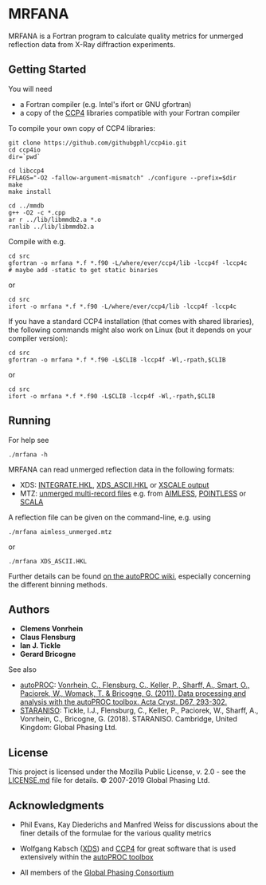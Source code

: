 # MRFANA

MRFANA is a Fortran program to calculate quality metrics for unmerged
reflection data from X-Ray diffraction experiments.


## Getting Started

You will need
* a Fortran compiler (e.g. Intel's ifort or GNU gfortran)
* a copy of the [CCP4](http://www.ccp4.ac.uk/) libraries compatible with your Fortran compiler

To compile your own copy of CCP4 libraries:
```
git clone https://github.com/githubgphl/ccp4io.git
cd ccp4io
dir=`pwd`

cd libccp4
FFLAGS="-O2 -fallow-argument-mismatch" ./configure --prefix=$dir
make
make install

cd ../mmdb
g++ -O2 -c *.cpp
ar r ../lib/libmmdb2.a *.o
ranlib ../lib/libmmdb2.a
```

Compile with e.g.
```
cd src
gfortran -o mrfana *.f *.f90 -L/where/ever/ccp4/lib -lccp4f -lccp4c   # maybe add -static to get static binaries
````
or
```
cd src
ifort -o mrfana *.f *.f90 -L/where/ever/ccp4/lib -lccp4f -lccp4c
```



If you have a standard CCP4 installation (that comes with shared
libraries), the following commands might also work on Linux (but it
depends on your compiler version):
```
cd src
gfortran -o mrfana *.f *.f90 -L$CLIB -lccp4f -Wl,-rpath,$CLIB
```
or
```
cd src
ifort -o mrfana *.f *.f90 -L$CLIB -lccp4f -Wl,-rpath,$CLIB 
```


## Running

For help see
```
./mrfana -h
```

MRFANA can read unmerged reflection data in the following formats:
* XDS: [INTEGRATE.HKL](http://xds.mpimf-heidelberg.mpg.de/html_doc/xds_files.html#INTEGRATE.HKL), [XDS_ASCII.HKL](http://xds.mpimf-heidelberg.mpg.de/html_doc/xds_files.html#XDS_ASCII.HKL) or [XSCALE output](http://xds.mpimf-heidelberg.mpg.de/html_doc/xscale_parameters.html#OUTPUT_FILE=)
* MTZ: [unmerged multi-record files](http://www.ccp4.ac.uk/html/mtzformat.html) e.g. from [AIMLESS](http://www.ccp4.ac.uk/html/aimless.html),
[POINTLESS](http://www.ccp4.ac.uk/html/pointless.html) or [SCALA](http://www.ccp4.ac.uk/html/scala.html)

A reflection file can be given on the command-line, e.g. using

```
./mrfana aimless_unmerged.mtz
```

or

```
./mrfana XDS_ASCII.HKL
```

Further details can be found [on the autoPROC
wiki](https://www.globalphasing.com/autoproc/wiki/index.cgi?MrfanaRunning),
especially concerning the different binning methods.

## Authors

* **Clemens Vonrhein**
* **Claus Flensburg**
* **Ian J. Tickle**
* **Gerard Bricogne**

See also

* [autoPROC](https://www.globalphasing.com/autoproc/): [Vonrhein, C., Flensburg, C., Keller, P., Sharff, A., Smart, O., Paciorek, W., Womack, T. & Bricogne, G. (2011). Data processing and analysis with the autoPROC toolbox. Acta Cryst. D67, 293-302.](https://scripts.iucr.org/cgi-bin/paper?ba5166)
* [STARANISO](http://staraniso.globalphasing.org/): Tickle, I.J., Flensburg, C., Keller, P., Paciorek, W., Sharff, A., Vonrhein, C., Bricogne, G. (2018). STARANISO. Cambridge, United Kingdom: Global Phasing Ltd.

## License

This project is licensed under the Mozilla Public License, v. 2.0 -
see the [LICENSE.md](LICENSE.md) file for details. © 2007-2019 Global Phasing Ltd.

## Acknowledgments

* Phil Evans, Kay Diederichs and Manfred Weiss for discussions about
  the finer details of the formulae for the various quality metrics

* Wolfgang Kabsch ([XDS](http://xds.mpimf-heidelberg.mpg.de/)) and
  [CCP4](http://www.ccp4.ac.uk/) for great software that is used
  extensively within the [autoPROC
  toolbox](https://www.globalphasing.com/autoproc/)

* All members of the [Global Phasing
  Consortium](https://www.globalphasing.com/)


